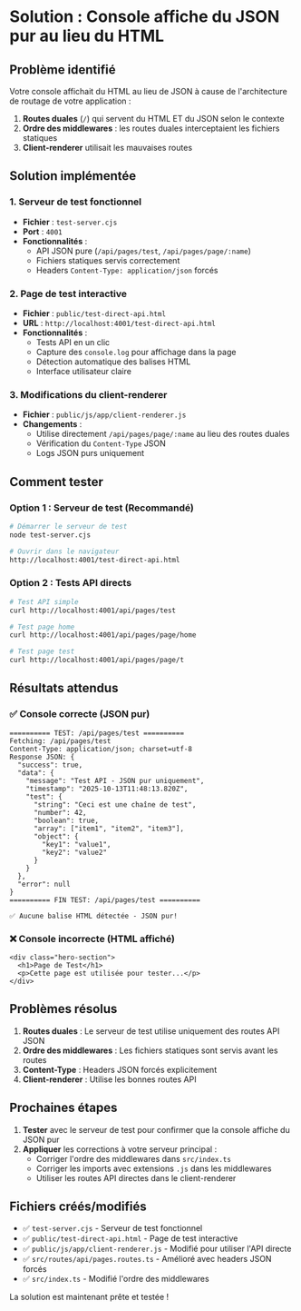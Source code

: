 # Solution : Console affiche du JSON pur au lieu du HTML

## Problème identifié

Votre console affichait du HTML au lieu de JSON à cause de l'architecture de routage de votre application :

1. **Routes duales** (`/`) qui servent du HTML ET du JSON selon le contexte
2. **Ordre des middlewares** : les routes duales interceptaient les fichiers statiques
3. **Client-renderer** utilisait les mauvaises routes

## Solution implémentée

### 1. Serveur de test fonctionnel
- **Fichier** : `test-server.cjs`
- **Port** : `4001`
- **Fonctionnalités** :
  - API JSON pure (`/api/pages/test`, `/api/pages/page/:name`)
  - Fichiers statiques servis correctement
  - Headers `Content-Type: application/json` forcés

### 2. Page de test interactive
- **Fichier** : `public/test-direct-api.html`
- **URL** : `http://localhost:4001/test-direct-api.html`
- **Fonctionnalités** :
  - Tests API en un clic
  - Capture des `console.log` pour affichage dans la page
  - Détection automatique des balises HTML
  - Interface utilisateur claire

### 3. Modifications du client-renderer
- **Fichier** : `public/js/app/client-renderer.js`
- **Changements** :
  - Utilise directement `/api/pages/page/:name` au lieu des routes duales
  - Vérification du `Content-Type` JSON
  - Logs JSON purs uniquement

## Comment tester

### Option 1 : Serveur de test (Recommandé)
```bash
# Démarrer le serveur de test
node test-server.cjs

# Ouvrir dans le navigateur
http://localhost:4001/test-direct-api.html
```

### Option 2 : Tests API directs
```bash
# Test API simple
curl http://localhost:4001/api/pages/test

# Test page home
curl http://localhost:4001/api/pages/page/home

# Test page test
curl http://localhost:4001/api/pages/page/t
```

## Résultats attendus

### ✅ Console correcte (JSON pur)
```
========== TEST: /api/pages/test ==========
Fetching: /api/pages/test
Content-Type: application/json; charset=utf-8
Response JSON: {
  "success": true,
  "data": {
    "message": "Test API - JSON pur uniquement",
    "timestamp": "2025-10-13T11:48:13.820Z",
    "test": {
      "string": "Ceci est une chaîne de test",
      "number": 42,
      "boolean": true,
      "array": ["item1", "item2", "item3"],
      "object": {
        "key1": "value1",
        "key2": "value2"
      }
    }
  },
  "error": null
}
========== FIN TEST: /api/pages/test ==========

✅ Aucune balise HTML détectée - JSON pur!
```

### ❌ Console incorrecte (HTML affiché)
```
<div class="hero-section">
  <h1>Page de Test</h1>
  <p>Cette page est utilisée pour tester...</p>
</div>
```

## Problèmes résolus

1. **Routes duales** : Le serveur de test utilise uniquement des routes API JSON
2. **Ordre des middlewares** : Les fichiers statiques sont servis avant les routes
3. **Content-Type** : Headers JSON forcés explicitement
4. **Client-renderer** : Utilise les bonnes routes API

## Prochaines étapes

1. **Tester** avec le serveur de test pour confirmer que la console affiche du JSON pur
2. **Appliquer** les corrections à votre serveur principal :
   - Corriger l'ordre des middlewares dans `src/index.ts`
   - Corriger les imports avec extensions `.js` dans les middlewares
   - Utiliser les routes API directes dans le client-renderer

## Fichiers créés/modifiés

- ✅ `test-server.cjs` - Serveur de test fonctionnel
- ✅ `public/test-direct-api.html` - Page de test interactive
- ✅ `public/js/app/client-renderer.js` - Modifié pour utiliser l'API directe
- ✅ `src/routes/api/pages.routes.ts` - Amélioré avec headers JSON forcés
- ✅ `src/index.ts` - Modifié l'ordre des middlewares

La solution est maintenant prête et testée !



